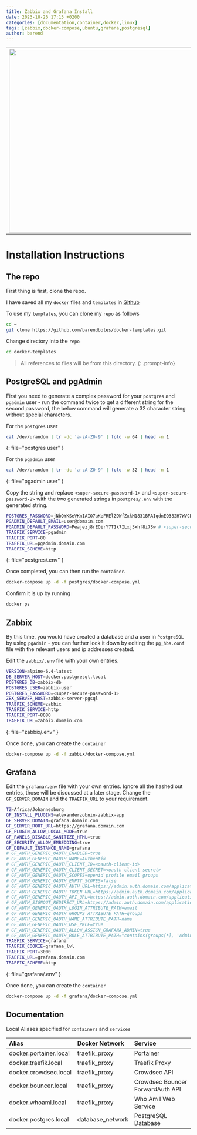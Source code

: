 ```yaml
---
title: Zabbix and Grafana Install
date: 2023-10-26 17:15 +0200
categories: [documentation,container,docker,linux]
tags: [zabbix,docker-compose,ubuntu,grafana,postgresql]
author: barend
---
```


<table>
  <tr>
    <td><img src="https://assets.zabbix.com/img/logo/zabbix_logo_500x131.png" width=500></td>
    <td><p style="font-size:40px;">+</p></td>
    <td><img src="https://cdn.icon-icons.com/icons2/2699/PNG/512/grafana_logo_icon_171049.png" width=500 ></td>
  </tr>
 </table>


# Installation Instructions

## The repo

First thing is first, clone the repo. 

I have saved all my `docker` files and `templates` in [Github](https://github.com)

To use my `templates`, you can clone my `repo` as follows
```bash
cd ~
git clone https://github.com/barendbotes/docker-templates.git
```

Change directory into the `repo`
```bash
cd docker-templates
```
> All references to files will be from this directory. 
{: .prompt-info}

## PostgreSQL and pgAdmin

First you need to generate a complex password for your `postgres` and `pgadmin` user - run the command twice to get a different string for the second password, the below command will generate a 32 character string without special characters. 

For the `postgres` user
```bash
cat /dev/urandom | tr -dc 'a-zA-Z0-9' | fold -w 64 | head -n 1
```
{: file="postgres user" }

For the `pgadmin` user
```bash
cat /dev/urandom | tr -dc 'a-zA-Z0-9' | fold -w 32 | head -n 1
```
{: file="pgadmin user" }

Copy the string and replace `<super-secure-password-1>` and `<super-secure-password-2>` with the two generated strings in `postgres/.env` with the generated string.

```bash
POSTGRES_PASSWORD=jNbQYKSeVKnIAIO7aKeFRElZQWfZxkM1831BRAIqdnEQ382H7WVCDeS1RFwQayvQ # <super-secure-password-1>
PGADMIN_DEFAULT_EMAIL=user@domain.com
PGADMIN_DEFAULT_PASSWORD=Peajezj8rEOirY7T1k7ILxj3xhf8i7Sw # <super-secure-password-2>
TRAEFIK_SERVICE=pgadmin
TRAEFIK_PORT=80
TRAEFIK_URL=pgadmin.domain.com
TRAEFIK_SCHEME=http
```
{: file="postgres/.env" }

Once completed, you can then run the `container`.

```bash
docker-compose up -d -f postgres/docker-compose.yml
```

Confirm it is up by running
```bash
docker ps
```

## Zabbix

By this time, you would have created a database and a user in `PostgreSQL` by using `pgAdmin` - you can further lock it down by editing the `pg_hba.conf` file with the relevant users and ip addresses created.

Edit the `zabbix/.env` file with your own entries.

```bash
VERSION=alpine-6.4-latest
DB_SERVER_HOST=docker.postgresql.local
POSTGRES_DB=zabbix-db
POSTGRES_USER=zabbix-user
POSTGRES_PASSWORD=<super-secure-password-1>
ZBX_SERVER_HOST=zabbix-server-pgsql
TRAEFIK_SCHEME=zabbix
TRAEFIK_SERVICE=http
TRAEFIK_PORT=8080
TRAEFIK_URL=zabbix.domain.com
```
{: file="zabbix/.env" }

Once done, you can create the `container`

```bash
docker-compose up -d -f zabbix/docker-compose.yml
```

## Grafana

Edit the `grafana/.env` file with your own entries. Ignore all the hashed out entries, those will be discussed at a later stage. Change the `GF_SERVER_DOMAIN` and the `TRAEFIK_URL` to your requirement.

```bash
TZ=Africa/Johannesburg
GF_INSTALL_PLUGINS=alexanderzobnin-zabbix-app
GF_SERVER_DOMAIN=grafana.domain.com
GF_SERVER_ROOT_URL=https://grafana.domain.com
GF_PLUGIN_ALLOW_LOCAL_MODE=true
GF_PANELS_DISABLE_SANITIZE_HTML=true
GF_SECURITY_ALLOW_EMBEDDING=true
GF_DEFAULT_INSTANCE_NAME=grafana
# GF_AUTH_GENERIC_OAUTH_ENABLED=true
# GF_AUTH_GENERIC_OAUTH_NAME=Authentik
# GF_AUTH_GENERIC_OAUTH_CLIENT_ID=<oauth-client-id>
# GF_AUTH_GENERIC_OAUTH_CLIENT_SECRET=<oauth-client-secret>
# GF_AUTH_GENERIC_OAUTH_SCOPES=openid profile email groups
# GF_AUTH_GENERIC_OAUTH_EMPTY_SCOPES=false
# GF_AUTH_GENERIC_OAUTH_AUTH_URL=https://admin.auth.domain.com/application/o/authorize/
# GF_AUTH_GENERIC_OAUTH_TOKEN_URL=https://admin.auth.domain.com/application/o/token/
# GF_AUTH_GENERIC_OAUTH_API_URL=https://admin.auth.domain.com/application/o/userinfo/
# GF_AUTH_SIGNOUT_REDIRECT_URL=https://admin.auth.domain.com/application/o/grafana/end-session/
# GF_AUTH_GENERIC_OAUTH_LOGIN_ATTRIBUTE_PATH=email
# GF_AUTH_GENERIC_OAUTH_GROUPS_ATTRIBUTE_PATH=groups
# GF_AUTH_GENERIC_OAUTH_NAME_ATTRIBUTE_PATH=name
# GF_AUTH_GENERIC_OAUTH_USE_PKCE=true
# GF_AUTH_GENERIC_OAUTH_ALLOW_ASSIGN_GRAFANA_ADMIN=true
# GF_AUTH_GENERIC_OAUTH_ROLE_ATTRIBUTE_PATH="contains(groups[*], 'Administrators') && 'GrafanaAdmin'"
TRAEFIK_SERVICE=grafana
TRAEFIK_COOKIE=grafana_lvl
TRAEFIK_PORT=3000
TRAEFIK_URL=grafana.domain.com
TRAEFIK_SCHEME=http
```
{: file="grafana/.env" }

Once done, you can create the `container`

```bash
docker-compose up -d -f grafana/docker-compose.yml
```

## Documentation

Local Aliases specified for `containers` and `services`

|**Alias**|**Docker Network**|**Service**|
|:---|:---|:---|
|docker.portainer.local|traefik_proxy|Portainer|
|docker.traefik.local|traefik_proxy|Traefik Proxy|
|docker.crowdsec.local|traefik_proxy|Crowdsec API|
|docker.bouncer.local|traefik_proxy|Crowdsec Bouncer ForwardAuth API|
|docker.whoami.local|traefik_proxy|Who Am I Web Service|
|docker.postgres.local|database_network|PostgreSQL Database|